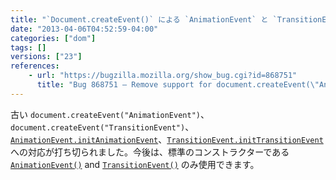 ```yaml
---
title: "`Document.createEvent()` による `AnimationEvent` と `TransitionEvent` インスタンスの生成が認められなくなりました"
date: "2013-04-06T04:52:59-04:00"
categories: ["dom"]
tags: []
versions: ["23"]
references:
    - url: "https://bugzilla.mozilla.org/show_bug.cgi?id=868751"
      title: "Bug 868751 – Remove support for document.createEvent(\"AnimationEvent\"), document.createEvent(\"TransitionEvent\"), AnimationEvent.initAnimationEvent, and TransitionEvent.initTransitionEvent"
---
```

古い `document.createEvent("AnimationEvent")`、`document.createEvent("TransitionEvent")`、[`AnimationEvent.initAnimationEvent`](https://developer.mozilla.org/docs/Web/API/AnimationEvent#initAnimationEvent)、[`TransitionEvent.initTransitionEvent`](https://developer.mozilla.org/docs/Web/API/TransitionEvent#initTransitionEvent) への対応が打ち切られました。今後は、標準のコンストラクターである [`AnimationEvent()`](https://developer.mozilla.org/docs/Web/API/AnimationEvent.AnimationEvent) and [`TransitionEvent()`](https://developer.mozilla.org/docs/Web/API/TransitionEvent.TransitionEvent) のみ使用できます。
